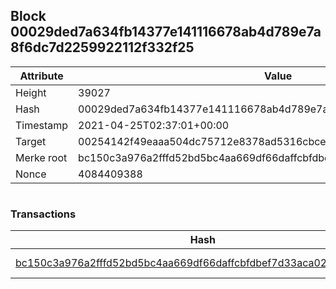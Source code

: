 ## Block 00029ded7a634fb14377e141116678ab4d789e7a8f6dc7d2259922112f332f25

Attribute | Value
--- | ---
Height | 39027
Hash | 00029ded7a634fb14377e141116678ab4d789e7a8f6dc7d2259922112f332f25
Timestamp | 2021-04-25T02:37:01+00:00
Target | 00254142f49eaaa504dc75712e8378ad5316cbcead634704b3734b6271167cc4
Merke root | bc150c3a976a2fffd52bd5bc4aa669df66daffcbfdbef7d33aca026c415d55b5
Nonce | 4084409388

```

```

### Transactions

Hash | Amount
--- | ---
[bc150c3a976a2fffd52bd5bc4aa669df66daffcbfdbef7d33aca026c415d55b5](bc150c3a976a2fffd52bd5bc4aa669df66daffcbfdbef7d33aca026c415d55b5.md) | 10.00000000 SKEPTI 
